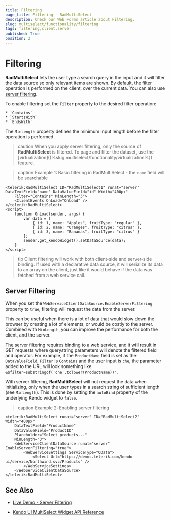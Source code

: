 ```yaml
---
title: Filtering
page_title: Filtering - RadMultiSelect
description: Check our Web Forms article about Filtering.
slug: multiselect/functionality/filtering
tags: filtering,client,server
published: True
position: 2
---
```


# Filtering

**RadMultiSelect** lets the user type a search query in the input and it will filter the data source so only relevant items are shown. By default, the filter operation is performed on the client, over the current data. You can also use [server filtering](#server-filtering).

To enable filtering set the `Filter` property to the desired filter operation:

    * `Contains`
    * `StartsWith`
    * `EndsWith`

The `MinLength` property defines the minimum input length before the filter operation is performed.

>caution When you apply server filtering, only the source of **RadMultiSelect** is filtered. To page and filter the dataset, use the [virtualization]({%slug multiselect/functionality/virtualization%}) feature.
>

>caption Example 1: Basic filtering in RadMultiSelect - the `name` field will be searchable

````ASP.NET
<telerik:RadMultiSelect ID="RadMultiSelect1" runat="server" DataTextField="name" DataValueField="id" Width="400px"
    Filter="Contains" MinLength="3">
    <ClientEvents OnLoad="OnLoad" />
</telerik:RadMultiSelect>
<script>
    function OnLoad(sender, args) {
        var data = [
            { id: 1, name: "Apples", fruitType: "regular" },
            { id: 2, name: "Oranges", fruitType: "citrus" },
            { id: 3, name: "Bananas", fruitType: "citrus" }
        ];
        sender.get_kendoWidget().setDataSource(data);
    }
</script>
````

>tip Client filtering will work with both client-side and server-side binding. If used with a declarative data source, it will serialize its data to an array on the client, just like it would behave if the data was fetched from a web service call.

## Server Filtering

When you set the `WebServiceClientDataSource.EnableServerFiltering` property to `true`, filtering will request the data from the server.

This can be useful when there is a lot of data that would slow down the browser by creating a lot of elements, or would be costly to the server. Combined with `MinLength`, you can improve the performance for both the client, and the server.

The server filtering requires binding to a web service, and it will result in GET requests where querystring parameters will denote the filtered field and operator. For example, if the `ProductName` field is set as the `DataValueField`, `Filter` is `Contains` and the user input is `che`, the parameter added to the URL will look something like `&$filter=substringof('che',tolower(ProductName))"`.

With server filtering, **RadMultiSelect** will not request the data when initializing, only when the user types in a search string of sufficient length (see `MinLength`). This is done by setting the `autoBind` property of the underlying Kendo widget to `false`.

>caption Example 2: Enabling server filtering

````ASP.NET
<telerik:RadMultiSelect runat="server" ID="RadMultiSelect2" Width="400px"
    DataTextField="ProductName"
    DataValueField="ProductID"
    Placeholder="Select products..."
    MinLength="3">
    <WebServiceClientDataSource runat="server" EnableServerFiltering="true">
        <WebServiceSettings ServiceType="OData">
            <Select Url="https://demos.telerik.com/kendo-ui/service/Northwind.svc/Products" />
        </WebServiceSettings>
    </WebServiceClientDataSource>
</telerik:RadMultiSelect>
````

## See Also

* [Live Demo - Server Filtering](https://demos.telerik.com/aspnet-ajax/multiselect/serverfiltering/defaultcs.aspx)

* [Kendo UI MultiSelect Widget API Reference](https://docs.telerik.com/kendo-ui/api/javascript/ui/multiselect)

